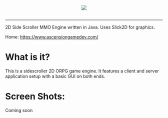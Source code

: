 <div align="center">
  <img src="https://i.imgur.com/ZM4KTZG.png"><br><br>
</div>

-----------------

2D Side Scroller MMO Engine written in Java. Uses Slick2D for graphics.

Home: https://www.ascensiongamedev.com/

What is it?
===========
This is a sidescroller 2D ORPG game engine. It features a client and server application setup with a basic GUI on both ends.

Screen Shots:
==================
Coming soon
